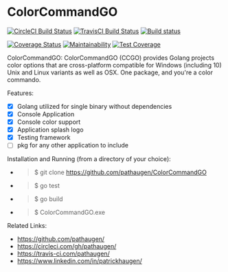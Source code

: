 
ColorCommandGO
==============
[![CircleCI Build Status](https://circleci.com/gh/pathaugen/ColorCommandGO.svg?style=svg)](https://circleci.com/gh/pathaugen/ColorCommandGO)
[![TravisCI Build Status](https://travis-ci.com/pathaugen/ColorCommandGO.svg?branch=master)](https://travis-ci.com/pathaugen/ColorCommandGO)
[![Build status](https://ci.appveyor.com/api/projects/status/o137egy2ouvuoncg/branch/master?svg=true)](https://ci.appveyor.com/project/PatrickHaugen/colorcommandgo/branch/master)

[![Coverage Status](https://coveralls.io/repos/github/pathaugen/ColorCommandGO/badge.svg?branch=master)](https://coveralls.io/github/pathaugen/ColorCommandGO?branch=master)
[![Maintainability](https://api.codeclimate.com/v1/badges/ef77cef9389fa6272496/maintainability)](https://codeclimate.com/github/pathaugen/ColorCommandGO/maintainability)
[![Test Coverage](https://api.codeclimate.com/v1/badges/ef77cef9389fa6272496/test_coverage)](https://codeclimate.com/github/pathaugen/ColorCommandGO/test_coverage)

ColorCommandGO: ColorCommandGO (CCGO) provides Golang projects color options that are cross-platform compatible for Windows (including 10) Unix and Linux variants as well as OSX. One package, and you're a color commando.

Features:
* [x] Golang utilized for single binary without dependencies
* [x] Console Application
* [x] Console color support
* [x] Application splash logo
* [x] Testing framework
* [ ] pkg for any other application to include

Installation and Running (from a directory of your choice):
* > $ git clone https://github.com/pathaugen/ColorCommandGO
* > $ go test
* > $ go build
* > $ ColorCommandGO.exe

Related Links:
* https://github.com/pathaugen/
* https://circleci.com/gh/pathaugen/
* https://travis-ci.com/pathaugen/
* https://www.linkedin.com/in/patrickhaugen/
